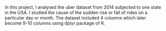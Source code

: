 In this project, I analysed the uber dataset from 2014 subjected to one state in the USA. I studied the cause of the sudden rise or fall of rides on a particular day or month. The dataset included 4 columns which later become 9-10 columns using dplyr package of R.


